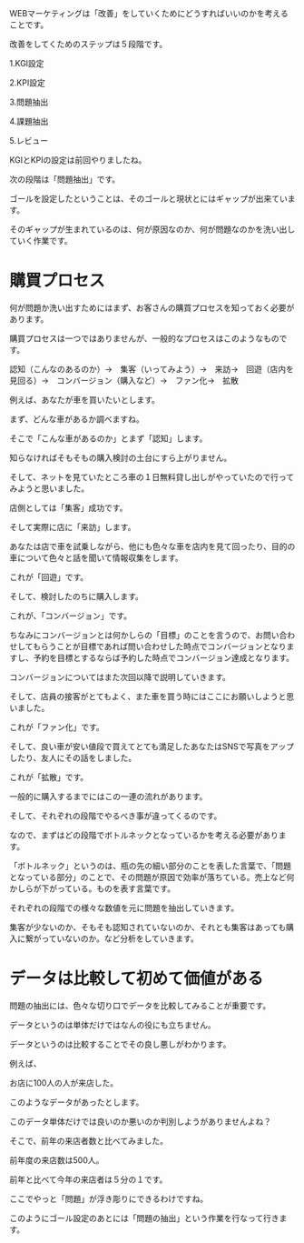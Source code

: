 WEBマーケティングは「改善」をしていくためにどうすればいいのかを考えることです。


改善をしてくためのステップは５段階です。





1.KGI設定


2.KPI設定


3.問題抽出


4.課題抽出


5.レビュー


KGIとKPIの設定は前回やりましたね。


次の段階は「問題抽出」です。


ゴールを設定したということは、そのゴールと現状とにはギャップが出来ています。


そのギャップが生まれているのは、何が原因なのか、何が問題なのかを洗い出していく作業です。


# 購買プロセス

何が問題か洗い出すためにはまず、お客さんの購買プロセスを知っておく必要があります。


購買プロセスは一つではありませんが、一般的なプロセスはこのようなものです。





認知（こんなのあるのか）→　集客（いってみよう）→　来訪→　回遊（店内を見回る）→　コンバージョン（購入など）→　ファン化→　拡散





例えば、あなたが車を買いたいとします。


まず、どんな車があるか調べますね。


そこで「こんな車があるのか」とまず「認知」します。


知らなければそもそもの購入検討の土台にすら上がりません。





そして、ネットを見ていたところ車の１日無料貸し出しがやっていたので行ってみようと思いました。


店側としては「集客」成功です。


そして実際に店に「来訪」します。





あなたは店で車を試乗しながら、他にも色々な車を店内を見て回ったり、目的の車について色々と話を聞いて情報収集をします。


これが「回遊」です。





そして、検討したのちに購入します。


これが、「コンバージョン」です。


ちなみにコンバージョンとは何かしらの「目標」のことを言うので、お問い合わせしてもらうことが目標であれば問い合わせした時点でコンバージョンとなりますし、予約を目標とするならば予約した時点でコンバージョン達成となります。





コンバージョンについてはまた次回以降で説明していきます。


そして、店員の接客がとてもよく、また車を買う時にはここにお願いしようと思いました。


これが「ファン化」です。





そして、良い車が安い値段で買えてとても満足したあなたはSNSで写真をアップしたり、友人にその話をしました。


これが「拡散」です。





一般的に購入するまでにはこの一連の流れがあります。


そして、それぞれの段階でやるべき事が違ってくるのです。





なので、まずはどの段階でボトルネックとなっているかを考える必要があります。


「ボトルネック」というのは、瓶の先の細い部分のことを表した言葉で、「問題となっている部分」のことで、その問題が原因で効率が落ちている。売上など何かしらが下がっている。ものを表す言葉です。





それぞれの段階での様々な数値を元に問題を抽出していきます。


集客が少ないのか、そもそも認知されていないのか、それとも集客はあっても購入に繋がっていないのか。など分析をしていきます。


# データは比較して初めて価値がある

問題の抽出には、色々な切り口でデータを比較してみることが重要です。


データというのは単体だけではなんの役にも立ちません。


データというのは比較することでその良し悪しがわかります。


例えば、








お店に100人の人が来店した。





このようなデータがあったとします。


このデータ単体だけでは良いのか悪いのか判別しようがありませんよね？





そこで、前年の来店者数と比べてみました。





前年度の来店数は500人。





前年と比べて今年の来店者は５分の１です。





ここでやっと「問題」が浮き彫りにできるわけですね。


このようにゴール設定のあとには「問題の抽出」という作業を行なって行きます。

